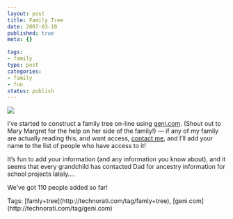 ```yaml
--- 
layout: post
title: Family Tree
date: 2007-03-18
published: true
meta: {}

tags: 
- family
type: post
categories: 
- family
- fun
status: publish
---
```



[![](http://media.eick.us/2011/05/425377270_c6272df721_m.jpg)](http://www.geni.com)



I’ve started to construct a family tree on-line using [geni.com](http://www.geni.com/demo). (Shout out to Mary Margret for the help on her side of the family!) — if any of my family are actually reading this, and want access, [contact me](http://www.andyeick.com/Administration/Contactme.aspx), and I’ll add your name to the list of people who have access to it!  



It’s fun to add your information (and any information you know about), and it seems that every grandchild has contacted Dad for ancestry information for school projects lately….



We’ve got 110 people added so far!

<div class="bjtags">Tags: [famly+tree](http://technorati.com/tag/famly+tree), [geni.com](http://technorati.com/tag/geni.com)</div>
